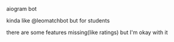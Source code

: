 aiogram bot

kinda like @leomatchbot but for students

there are some features missing(like ratings) but I'm okay with it
